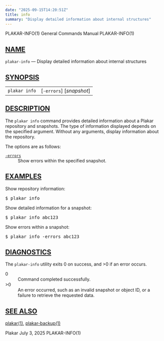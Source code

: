 ```yaml
---
date: "2025-09-15T14:20:51Z"
title: info
summary: "Display detailed information about internal structures"
---
```

<div class="head" role="doc-pageheader" aria-label="Manual header
  line"><span class="head-ltitle">PLAKAR-INFO(1)</span>
  <span class="head-vol">General Commands Manual</span>
  <span class="head-rtitle">PLAKAR-INFO(1)</span></div>
<main class="manual-text">
<section class="Sh">
<h2 class="Sh" id="NAME"><a class="permalink" href="#NAME">NAME</a></h2>
<p class="Pp"><code class="Nm">plakar-info</code> &#x2014;
    <span class="Nd" role="doc-subtitle">Display detailed information about
    internal structures</span></p>
</section>
<section class="Sh">
<h2 class="Sh" id="SYNOPSIS"><a class="permalink" href="#SYNOPSIS">SYNOPSIS</a></h2>
<table class="Nm">
  <tr>
    <td><code class="Nm">plakar info</code></td>
    <td>[<code class="Fl">-errors</code>] [<var class="Ar">snapshot</var>]</td>
  </tr>
</table>
</section>
<section class="Sh">
<h2 class="Sh" id="DESCRIPTION"><a class="permalink" href="#DESCRIPTION">DESCRIPTION</a></h2>
<p class="Pp">The <code class="Nm">plakar info</code> command provides detailed
    information about a Plakar repository and snapshots. The type of information
    displayed depends on the specified argument. Without any arguments, display
    information about the repository.</p>
<p class="Pp">The options are as follows:</p>
<dl class="Bl-tag">
  <dt id="errors"><a class="permalink" href="#errors"><code class="Fl">-errors</code></a></dt>
  <dd>Show errors within the specified snapshot.</dd>
</dl>
</section>
<section class="Sh">
<h2 class="Sh" id="EXAMPLES"><a class="permalink" href="#EXAMPLES">EXAMPLES</a></h2>
<p class="Pp">Show repository information:</p>
<div class="Bd Pp Bd-indent Li">
<pre>$ plakar info</pre>
</div>
<p class="Pp">Show detailed information for a snapshot:</p>
<div class="Bd Pp Bd-indent Li">
<pre>$ plakar info abc123</pre>
</div>
<p class="Pp">Show errors within a snapshot:</p>
<div class="Bd Pp Bd-indent Li">
<pre>$ plakar info -errors abc123</pre>
</div>
</section>
<section class="Sh">
<h2 class="Sh" id="DIAGNOSTICS"><a class="permalink" href="#DIAGNOSTICS">DIAGNOSTICS</a></h2>
<p class="Pp">The <code class="Nm">plakar-info</code> utility exits&#x00A0;0 on
    success, and&#x00A0;&gt;0 if an error occurs.</p>
<dl class="Bl-tag">
  <dt>0</dt>
  <dd>Command completed successfully.</dd>
  <dt>&gt;0</dt>
  <dd>An error occurred, such as an invalid snapshot or object ID, or a failure
      to retrieve the requested data.</dd>
</dl>
</section>
<section class="Sh">
<h2 class="Sh" id="SEE_ALSO"><a class="permalink" href="#SEE_ALSO">SEE
  ALSO</a></h2>
<p class="Pp"><a class="Xr" href="../plakar/" aria-label="plakar, section
    1">plakar(1)</a>,
    <a class="Xr" href="../plakar-backup/" aria-label="plakar-backup, section
    1">plakar-backup(1)</a></p>
</section>
</main>
<div class="foot" role="doc-pagefooter" aria-label="Manual footer
  line"><span class="foot-left">Plakar</span> <span class="foot-date">July 3,
  2025</span> <span class="foot-right">PLAKAR-INFO(1)</span></div>
